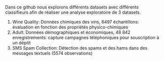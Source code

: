 Dans ce github nous explorons différents datasets avec différents classifieurs afin de réaliser une analyse exploratoire de 3 datasets. 
1. Wine Quality: Données chimiques des vins, 6497 échantillons: évaluation en fonction
des propriétés physico-chimiques
2. Adult:  Données démographiques et économiques, 48 842 enregistrements:
capture campagnes téléphoniques pour souscription à un dépôt
3. SMS Spam Collection: Détection des spams et des hams dans des messages textuels (5574
observations)
